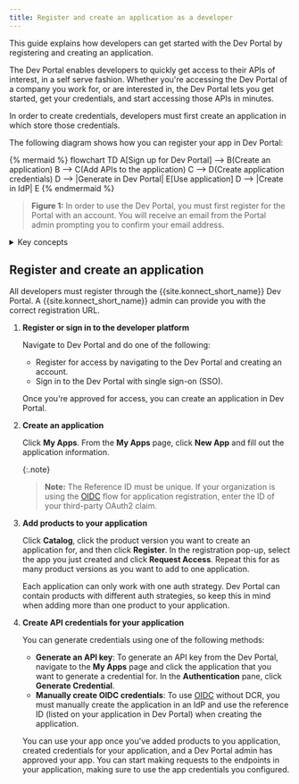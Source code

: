 ```yaml
---
title: Register and create an application as a developer
---
```


This guide explains how developers can get started with the Dev Portal by registering and creating an application. 

The Dev Portal enables developers to quickly get access to their APIs of interest, in a self serve fashion. Whether you're accessing the Dev Portal of a company you work for, or are interested in, the Dev Portal lets you get started, get your credentials, and start accessing those APIs in minutes.

In order to create credentials, developers must first create an application in which store those credentials.

The following diagram shows how you can register your app in Dev Portal:

{% mermaid %}
flowchart TD
    A[Sign up for Dev Portal] --> B(Create an application)
    B --> C(Add APIs to the application)
    C --> D(Create application credentials)
    D --> |Generate in Dev Portal| E[Use application] 
    D --> |Create in IdP| E
{% endmermaid %}

> **Figure 1:** In order to use the Dev Portal, you must first register for the Portal with an account. You will receive an email from the Portal admin prompting you to confirm your email address.

<details><summary>Key concepts</summary>

{% capture konnect_concepts %}
**Application:** An application enables developers to register for APIs in the Dev Portal. For ease of use, developers can create applications that consume multiple APIs. After creating the application, developers can create a single credential that consumes all the APIs that application is registered for. If you're unable to register more than one API to an application, be sure to check that the authentication strategies of those APIs are the same.

**Application credentials:** Credentials authorize developers to access an application. You can generate credentials automatically, or  manage them manually through an Identity Provider (IdP), like OIDC.

**Developer Portal:** The Dev Portal allows developers like you to locate, access, and consume APIs. Using the Dev Portal, you can browse and search API documentation, test API endpoints, manage your own credentials, and view your API consumption in the Analytics page.
{% endcapture %}

{{ konnect_concepts | markdownify }}

</details>

## Register and create an application

All developers must register through the {{site.konnect_short_name}} Dev Portal. A {{site.konnect_short_name}} admin can provide you with the correct registration URL.

1. **Register or sign in to the developer platform**
    
    Navigate to Dev Portal and do one of the following:
    * Register for access by navigating to the Dev Portal and creating an account.
    * Sign in to the Dev Portal with single sign-on (SSO).

    Once you're approved for access, you can create an application in Dev Portal.

1. **Create an application**

    Click **My Apps**. From the **My Apps** page, click **New App** and fill out the application information. 
    
    {:.note}
    > **Note:** The Reference ID must be unique. If your organization is using the [OIDC](/konnect/dev-portal/applications/enable-app-reg#oidc-flow) flow for application registration, enter the ID of your third-party OAuth2 claim.

1. **Add products to your application**

    Click **Catalog**, click the product version you want to create an application for, and then click **Register**. In the registration pop-up, select the app you just created and click **Request Access**. Repeat this for as many product versions as you want to add to one application.

    Each application can only work with one auth strategy. Dev Portal can contain products with different auth strategies, so keep this in mind when adding more than one product to your application.

1. **Create API credentials for your application**
    
    You can generate credentials using one of the following methods:
    
    * **Generate an API key**: To generate an API key from the Dev Portal, navigate to the **My Apps** page and click the application that you want to generate a credential for. In the **Authentication** pane, click **Generate Credential**.  
    * **Manually create OIDC credentials**: To use [OIDC](/konnect/dev-portal/applications/enable-app-reg#oidc-flow) without DCR, you must manually create the application in an IdP and use the reference ID (listed on your application in Dev Portal) when creating the application.

    You can use your app once you've added products to you application, created credentials for your application, and a Dev Portal admin has approved your app. You can start making requests to the endpoints in your application, making sure to use the app credentials you configured.

